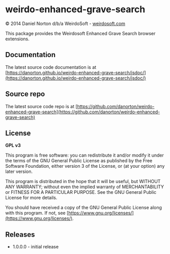 # weirdo-enhanced-grave-search
© 2014 Daniel Norton d/b/a WeirdoSoft - [weirdosoft.com](http://weirdosoft.com)

This package provides the Weirdosoft Enhanced Grave Search browser extensions.

## Documentation
The latest source code documentation is at [https://danorton.github.io/weirdo-enhanced-grave-search/jsdoc/](https://danorton.github.io/weirdo-enhanced-grave-search/jsdoc/)

## Source repo
The latest source code repo is at [https://github.com/danorton/weirdo-enhanced-grave-search](https://github.com/danorton/weirdo-enhanced-grave-search)

## License
**GPL v3**

This program is free software: you can redistribute it and/or modify
it under the terms of the GNU General Public License as published by
the Free Software Foundation, either version 3 of the License, or
(at your option) any later version.

This program is distributed in the hope that it will be useful,
but WITHOUT ANY WARRANTY; without even the implied warranty of
MERCHANTABILITY or FITNESS FOR A PARTICULAR PURPOSE.  See the
GNU General Public License for more details.

You should have received a copy of the GNU General Public License
along with this program.  If not, see [https://www.gnu.org/licenses/](https://www.gnu.org/licenses/).

## Releases

 - 1.0.0.0 - initial release


